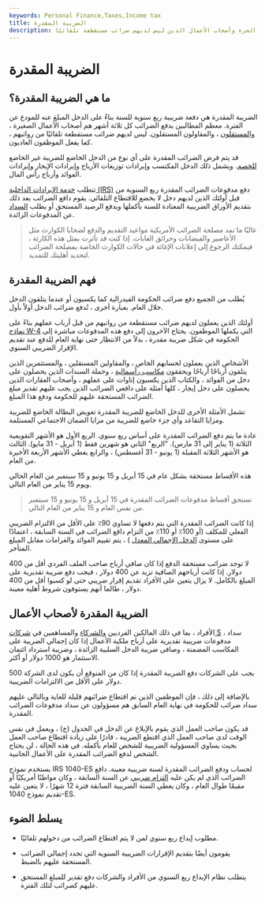 ```yaml
---
keywords: Personal Finance,Taxes,Income tax
title: الضريبة المقدرة
description: الضريبة المقدرة هي دفعة ربع سنوية مطلوبة من أصحاب المهن الحرة وأصحاب الأعمال الذين ليس لديهم ضرائب مستقطعة تلقائيًا.
---
```


# الضريبة المقدرة
## ما هي الضريبة المقدرة؟

الضريبة المقدرة هي دفعة ضريبية ربع سنوية للسنة بناءً على الدخل المبلغ عنه للمودع عن الفترة. معظم المطالبين بدفع الضرائب كل ثلاثة أشهر هم أصحاب الأعمال الصغيرة ، [والمستقلون](/freelancer) ، والمقاولون المستقلون. ليس لديهم ضرائب مستقطعة تلقائيًا من رواتبهم ، كما يفعل الموظفون العاديون.

قد يتم فرض الضرائب المقدرة على أي نوع من الدخل الخاضع للضريبة غير الخاضع [للخصم](/withholding). ويشمل ذلك الدخل المكتسب وإيرادات توزيعات الأرباح وإيرادات الإيجار وإيرادات الفوائد وأرباح رأس المال.

تتطلب [خدمة الإيرادات الداخلية (IRS)](/irs) دفع مدفوعات الضرائب المقدرة ربع السنوية من قبل أولئك الذين لديهم دخل لا يخضع للاقتطاع التلقائي. يقوم دافع الضرائب بعد ذلك بتقديم الأوراق الضريبية المعتادة للسنة بأكملها ويدفع الرصيد المستحق أو يطلب [السداد](/reimbursement) عن المدفوعات الزائدة.

> غالبًا ما تمد مصلحة الضرائب الأمريكية مواعيد التقديم والدفع لضحايا الكوارث مثل الأعاصير والفيضانات وحرائق الغابات. إذا كنت قد تأثرت بمثل هذه الكارثة ، فيمكنك الرجوع إلى إعلانات الإغاثة في حالات الكوارث الخاصة بمصلحة الضرائب لتحديد أهليتك للتمديد.

>

>

>

## فهم الضريبة المقدرة

يُطلب من الجميع دفع ضرائب الحكومة الفيدرالية كما يكسبون أو عندما يتلقون الدخل خلال العام. بعبارة أخرى ، تُدفع ضرائب الدخل أولاً بأول.

أولئك الذين يعملون لديهم ضرائب مستقطعة من رواتبهم من قبل أرباب عملهم بناءً على [نماذج W-4](/w4form) التي يكملها الموظفون. يحتاج الآخرون إلى دفع هذه المدفوعات مباشرة إلى الحكومة في شكل ضريبة مقدرة ، بدلاً من الانتظار حتى نهاية العام للدفع عند تقديم الإقرار الضريبي السنوي.

الأشخاص الذين يعملون لحسابهم الخاص ، والمقاولين المستقلين ، والمستثمرين الذين يتلقون أرباحًا أرباحًا ويحققون [مكاسب رأسمالية](/capitalgain) ، وحملة السندات الذين يحصلون على دخل من الفوائد ، والكتاب الذين يكسبون إتاوات على عملهم ، وأصحاب العقارات الذين يحصلون على دخل إيجار ، كلها أمثلة على دافعي الضرائب الذين يجب عليهم تقدير مبلغ الضرائب المستحقة عليهم للحكومة ودفع هذا المبلغ.

تشمل الأمثلة الأخرى للدخل الخاضع للضريبة المقدرة تعويض البطالة الخاضع للضريبة ومزايا التقاعد وأي جزء خاضع للضريبة من مزايا الضمان الاجتماعي المستلمة.

عادة ما يتم دفع الضرائب المقدرة على أساس ربع سنوي. الربع الأول هو الأشهر التقويمية الثلاثة (1 يناير إلى 31 مارس). "الربع" الثاني هو شهرين فقط (1 أبريل - 31 مايو). الثالث هو الأشهر الثلاثة المقبلة (1 يونيو - 31 أغسطس) ، والرابع يغطي الأشهر الأربعة الأخيرة من العام.

هذه الأقساط مستحقة بشكل عام في 15 أبريل و 15 يونيو و 15 سبتمبر من العام الحالي ويوم 15 يناير من العام التالي.

> تستحق أقساط مدفوعات الضرائب المقدرة في 15 أبريل و 15 يونيو و 15 سبتمبر من نفس العام و 15 يناير من العام التالي.

>

إذا كانت الضرائب المقدرة التي يتم دفعها لا تساوي 90٪ على الأقل من الالتزام الضريبي الفعلي للمكلف (أو 100٪ أو 110٪ من التزام دافع الضرائب في السنة السابقة ، اعتمادًا على مستوى [الدخل الإجمالي المعدل](/agi) ) ، يتم تقييم الفوائد والغرامات مقابل المبلغ المتأخر.

لا توجد ضرائب مستحقة الدفع إذا كان صافي أرباح صاحب الملف الفردي أقل من 400 دولار. إذا كانت أرباحهم الصافية تزيد عن 400 دولار ، فيجب دفع ضريبة تقديرية على المبلغ بالكامل. لا يزال يتعين على الأفراد تقديم إقرار ضريبي حتى لو كسبوا أقل من 400 دولار ، طالما أنهم يستوفون شروط أهلية معينة.

## الضريبة المقدرة لأصحاب الأعمال

الأفراد ، بما في ذلك المالكين الفرديين [والشركاء](/partnership) والمساهمين في [شركات S](/subchapters) ، سداد مدفوعات ضريبية تقديرية على أرباح ملكية الأعمال إذا كان إجمالي الضريبة على المكاسب المضمنة ، وصافي ضريبة الدخل السلبية الزائدة ، وضريبة استرداد ائتمان الاستثمار هو 1000 دولار أو أكثر.

يجب على الشركات دفع الضريبة المقدرة إذا كان من المتوقع أن يكون لدى الشركة 500 دولار على الأقل من الالتزامات الضريبية.

بالإضافة إلى ذلك ، فإن الموظفين الذين تم اقتطاع ضرائبهم قليلة للغاية وبالتالي عليهم سداد ضرائب للحكومة في نهاية العام السابق هم مسؤولون عن سداد مدفوعات الضرائب المقدرة.

قد يكون صاحب العمل الذي يقوم بالإبلاغ عن الدخل في الجدول (ج) ، ويعمل في نفس الوقت لدى صاحب العمل الذي اقتطع الضريبة ، قادرًا على زيادة اقتطاع صاحب العمل بحيث يساوي المسؤولية الضريبية للشخص للعام بأكمله. في هذه الحالة ، لن يحتاج الشخص لدفع الضرائب المقدرة على الأعمال الجانبية.

يستخدم نموذج IRS 1040-ES لحساب ودفع الضرائب المقدرة لسنة ضريبية معينة. دافع الضرائب الذي لم يكن عليه [التزام ضريبي](/taxliability) عن السنة السابقة ، وكان مواطنًا أمريكيًا أو مقيمًا طوال العام ، وكان يغطي السنة الضريبية السابقة فترة 12 شهرًا ، لا يتعين عليه تقديم نموذج 1040-ES.

## يسلط الضوء

- مطلوب إيداع ربع سنوي لمن لا يتم اقتطاع الضرائب من دخولهم تلقائيًا.

- يقومون أيضًا بتقديم الإقرارات الضريبية السنوية التي تحدد إجمالي الضرائب المستحقة عليهم بالضبط.

- يتطلب نظام الإيداع ربع السنوي من الأفراد والشركات دفع تقدير للمبلغ المستحق عليهم كضرائب لتلك الفترة.

